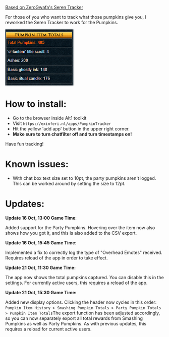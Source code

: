[Based on ZeroGwafa's Seren Tracker](https://github.com/ZeroGwafa/SerenTracker/tree/master)

For those of you who want to track what those pumpkins give you, I reworked the Seren Tracker to work for the Pumpkins.

![example](/readme-assets/example.png)

# How to install:

* Go to the browser inside Alt1 toolkit
* Visit `https://exinferi.nl/apps/PumpkinTracker`
* Hit the yellow 'add app' button in the upper right corner.
* **Make sure to turn chatfilter off and turn timestamps on!**

Have fun tracking!

# Known issues:

* With chat box text size set to 10pt, the party pumpkins aren't logged. This can be worked around by setting the size to 12pt.

# Updates:

**Update 16 Oct, 13:00 Game Time**:

Added support for the Party Pumpkins. Hovering over the item now also shows how you got it, and this is also added to the CSV export.

**Update 16 Oct, 15:45 Game Time**:

Implemented a fix to correctly log the type of "Overhead Emotes" received. Requires reload of the app in order to take effect.

**Update 21 Oct, 11:30 Game Time:**

The app now shows the total pumpkins captured. You can disable this in the settings. For currently active users, this requires a reload of the app.

**Update 21 Oct, 15:30 Game Time:**

Added new display options. Clicking the header now cycles in this order: `Pumpkin Item History > Smashing Pumpkin Totals > Party Pumpkin Totals > Pumpkin Item Totals`The export function has been adjusted accordingly, so you can now separately export all total rewards from Smashing Pumpkins as well as Party Pumpkins. As with previous updates, this requires a reload for current active users.
